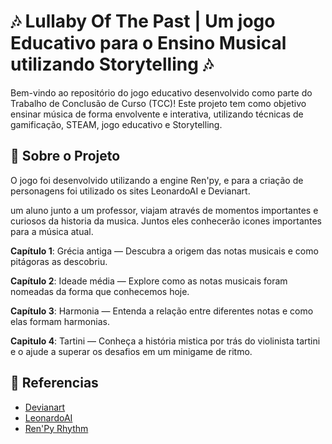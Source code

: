 
# 🎶 Lullaby Of The Past | Um jogo Educativo para o Ensino Musical utilizando Storytelling 🎶

Bem-vindo ao repositório do jogo educativo desenvolvido como parte do Trabalho de Conclusão de Curso (TCC)! Este projeto tem como objetivo ensinar música de forma envolvente e interativa, utilizando técnicas de gamificação, STEAM, jogo educativo e Storytelling.

## 🌟 Sobre o Projeto
O jogo foi desenvolvido utilizando a engine Ren'py, e para a criação de personagens foi utilizado os sites LeonardoAI e Devianart. 


um aluno junto a um professor, viajam através de momentos importantes e curiosos da historia da musica. Juntos eles conhecerão icones importantes para a música atual.

**Capítulo 1**: Grécia antiga — Descubra a origem das notas musicais e como pitágoras as descobriu.

**Capítulo 2**: Ideade média — Explore como as notas musicais foram nomeadas da forma que conhecemos hoje.

**Capítulo 3**: Harmonia — Entenda a relação entre diferentes notas e como elas formam harmonias.

**Capitulo 4**: Tartini — Conheça a história mistica por trás do violinista tartini e o ajude a superar os desafios em um minigame de ritmo.

## 🔎 Referencias

 - [Devianart](https://www.deviantart.com/paradisuu/art/Male-Free-To-Use-SPRITE-538255397)
 - [LeonardoAI](https://app.leonardo.ai/)
 - [Ren'Py Rhythm](https://github.com/RuolinZheng08/renpy-rhythm)
